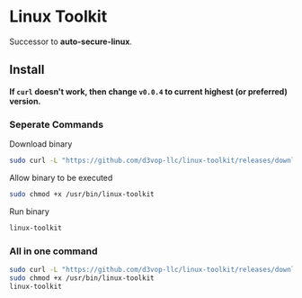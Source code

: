# Linux Toolkit

Successor to **auto-secure-linux**.

## Install

**If `curl` doesn't work, then change `v0.0.4` to current highest (or preferred) version.**

### Seperate Commands

Download binary

```bash
sudo curl -L "https://github.com/d3vop-llc/linux-toolkit/releases/download/v0.0.4/linux-toolkit" -o /usr/bin/linux-toolkit
```

Allow binary to be executed

```bash
sudo chmod +x /usr/bin/linux-toolkit
```

Run binary

```bash
linux-toolkit
```

### All in one command

```bash
sudo curl -L "https://github.com/d3vop-llc/linux-toolkit/releases/download/v0.0.4/linux-toolkit" -o /usr/bin/linux-toolkit
sudo chmod +x /usr/bin/linux-toolkit
linux-toolkit
```
